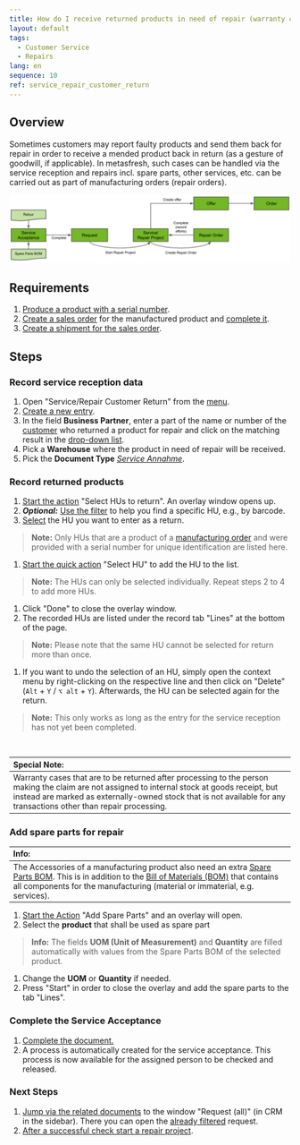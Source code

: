 ```yaml
---
title: How do I receive returned products in need of repair (warranty cases)?
layout: default
tags:
  - Customer Service
  - Repairs
lang: en
sequence: 10
ref: service_repair_customer_return
---
```


<!--
Warranty Vs. Guarantee => https://www.easternarchitectural.com/blog/understanding-the-difference-warranty-vs.-guarantee
-->

## Overview
Sometimes customers may report faulty products and send them back for repair in order to receive a mended product back in return (as a gesture of goodwill, if applicable). In metasfresh, such cases can be handled via the service reception and repairs incl. spare parts, other services, etc. can be carried out as part of manufacturing orders (repair orders).

<kbd><img src="assets/Service Acceptance to Offer (repair process).png" alt="Abb.: Service reception to Quotation (repair process)"></kbd>

## Requirements
1. [Produce a product with a serial number](ProductionCompletion).
1. [Create a sales order](SalesOrder_recording) for the manufactured product and [complete it](DocumentProcessingComplete).
1. [Create a shipment for the sales order](Ship_SalesOrder).

## Steps

### Record service reception data
1. Open "Service/Repair Customer Return" from the [menu](Menu).
1. [Create a new entry](New_Record_Window).
1. In the field **Business Partner**, enter a part of the name or number of the [customer](New_business_partner_customer) who returned a product for repair and click on the matching result in the <a href="Keyboard_shortcuts_reference#dropdown" title="Dynamic Search Box (Autocompletion)">drop-down list</a>.
1. Pick a **Warehouse** where the product in need of repair will be received.
1. Pick the **Document Type** [*Service Annahme*](Doc_type_service_repair).

### Record returned products
1. [Start the action](StartAction#actions-menu) "Select HUs to return". An overlay window opens up.
1. ***Optional:*** [Use the filter](Filtering_function) to help you find a specific HU, e.g., by barcode.
1. [Select](RecordSelection) the HU you want to enter as a return.
 >**Note:** Only HUs that are a product of a [manufacturing order](NewManufacturingOrder) and were provided with a serial number for unique identification are listed here.

1. [Start the quick action](StartAction#quick-actions) "Select HU" to add the HU to the list.
 >**Note:** The HUs can only be selected individually. Repeat steps 2 to 4 to add more HUs.

1. Click "Done" to close the overlay window.
1. The recorded HUs are listed under the record tab "Lines" at the bottom of the page.
 >**Note:** Please note that the same HU cannot be selected for return more than once.

1. If you want to undo the selection of an HU, simply open the context menu by right-clicking on the respective line and then click on "Delete" (`Alt` + `Y` / `⌥ alt` + `Y`). Afterwards, the HU can be selected again for the return.
 >**Note:** This only works as long as the entry for the service reception has not yet been completed.

<br>

| **Special Note:** |
| :--- |
| Warranty cases that are to be returned after processing to the person making the claim are not assigned to internal stock at goods receipt, but instead are marked as externally-owned stock that is not available for any transactions other than repair processing. |

### Add spare parts for repair

| **Info:** |
| :--- |
| The Accessories of a manufacturing product also need an extra [Spare Parts BOM](Create_BOM#spare-parts-bom). This is in addition to the [Bill of Materials (BOM)](Create_BOM) that contains all components for the manufacturing (material or immaterial, e.g. services). |

1. [Start the Action](StartAction#actions-menu) "Add Spare Parts" and an overlay will open.
1. Select the **product** that shall be used as spare part
 > **Info:** The fields **UOM (Unit of Measurement)** and **Quantity** are filled automatically with values from the Spare Parts BOM of the selected product.

1. Change the **UOM** or **Quantity** if needed.
1. Press "Start" in order to close the overlay and add the spare parts to the tab "Lines".

### Complete the Service Acceptance
1. [Complete the document.](DocumentProcessingComplete)
1. A process is automatically created for the service acceptance. This process is now available for the assigned person to be checked and released.

### Next Steps
1. [Jump via the related documents](JumptoviaSidebar) to the window "Request (all)" (in CRM in the sidebar). There you can open the [already filtered](Filtering_function) request.
1. [After a successful check start a repair project](Service_repair_project_start).

